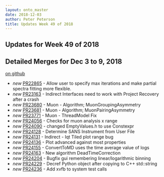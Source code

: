 ```yaml
---
layout: onto_master
date: 2018-12-03
author: Peter Peterson
title: Updates Week 49 of 2018
---
```

Updates for Week 49 of 2018
---------------------------

Detailed Merges for Dec 3 to 9, 2018
------------------------------------
[on github](https://github.com/mantidproject/mantid/pulls?q=is%3Apr+merged%3A2018-12-04..2018-12-09)

* *new* [PR22865](https://github.com/mantidproject/mantid/pull/22865) - Allow user to specify max iterations and make partial spectra fitting more flexible.
* *new* [PR23163](https://github.com/mantidproject/mantid/pull/23163) - Indirect Interfaces need to work with Project Recovery after a crash
* *new* [PR23680](https://github.com/mantidproject/mantid/pull/23680) - Muon - Algorithm; MuonGroupingAsymmetry
* *new* [PR23681](https://github.com/mantidproject/mantid/pull/23681) - Muon - Algorithm; MuonPairingAsymmetry
* *new* [PR23771](https://github.com/mantidproject/mantid/pull/23771) - Muon -  ThreadModel Fix
* *new* [PR24056](https://github.com/mantidproject/mantid/pull/24056) - Checks for muon analysis x range
* *new* [PR24090](https://github.com/mantidproject/mantid/pull/24090) - changed EmptyValues.h to use Constexpr
* *new* [PR24128](https://github.com/mantidproject/mantid/pull/24128) - Determine SANS Instrument from User File
* *new* [PR24131](https://github.com/mantidproject/mantid/pull/24131) - Indirect - Iqt Tiled plot range bug
* *new* [PR24136](https://github.com/mantidproject/mantid/pull/24136) - Plot advanced against most properties
* *new* [PR24155](https://github.com/mantidproject/mantid/pull/24155) - ConvertToMD uses the time average value of logs
* *new* [PR24163](https://github.com/mantidproject/mantid/pull/24163) - New algorithm DeadTimeCorrection
* *new* [PR24204](https://github.com/mantidproject/mantid/pull/24204) - Bugfix gui remembering linear/logarithmic binning
* *new* [PR24229](https://github.com/mantidproject/mantid/pull/24229) - Decref Python object after copying to C++ std::string
* *new* [PR24236](https://github.com/mantidproject/mantid/pull/24236) - Add xvfb to system test calls
